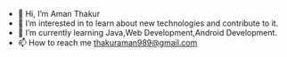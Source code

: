 - 👋 Hi, I’m Aman Thakur
- 👀 I’m interested in to learn about new technologies and contribute to it.
- 🌱 I’m currently learning Java,Web Development,Android Development.
- 📫 How to reach me thakuraman989@gmail.com

<!---
aman9924/aman9924 is a ✨ special ✨ repository because its `README.md` (this file) appears on your GitHub profile.
You can click the Preview link to take a look at your changes.
--->
